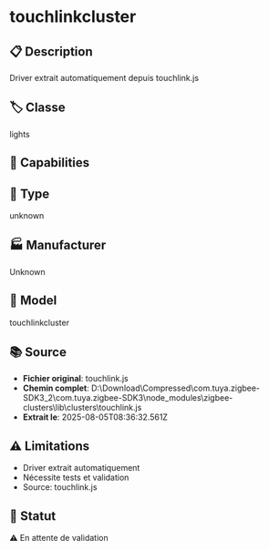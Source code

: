 # touchlinkcluster

## 📋 Description
Driver extrait automatiquement depuis touchlink.js

## 🏷️ Classe
lights

## 🔧 Capabilities


## 📡 Type
unknown

## 🏭 Manufacturer
Unknown

## 📱 Model
touchlinkcluster

## 📚 Source
- **Fichier original**: touchlink.js
- **Chemin complet**: D:\Download\Compressed\com.tuya.zigbee-SDK3_2\com.tuya.zigbee-SDK3\node_modules\zigbee-clusters\lib\clusters\touchlink.js
- **Extrait le**: 2025-08-05T08:36:32.561Z

## ⚠️ Limitations
- Driver extrait automatiquement
- Nécessite tests et validation
- Source: touchlink.js

## 🚀 Statut
⚠️ En attente de validation
